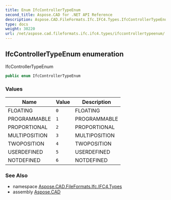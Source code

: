```yaml
---
title: Enum IfcControllerTypeEnum
second_title: Aspose.CAD for .NET API Reference
description: Aspose.CAD.FileFormats.Ifc.IFC4.Types.IfcControllerTypeEnum enum. IfcControllerTypeEnum
type: docs
weight: 30220
url: /net/aspose.cad.fileformats.ifc.ifc4.types/ifccontrollertypeenum/
---
```

## IfcControllerTypeEnum enumeration

IfcControllerTypeEnum

```csharp
public enum IfcControllerTypeEnum
```

### Values

| Name | Value | Description |
| --- | --- | --- |
| FLOATING | `0` | FLOATING |
| PROGRAMMABLE | `1` | PROGRAMMABLE |
| PROPORTIONAL | `2` | PROPORTIONAL |
| MULTIPOSITION | `3` | MULTIPOSITION |
| TWOPOSITION | `4` | TWOPOSITION |
| USERDEFINED | `5` | USERDEFINED |
| NOTDEFINED | `6` | NOTDEFINED |

### See Also

* namespace [Aspose.CAD.FileFormats.Ifc.IFC4.Types](../../aspose.cad.fileformats.ifc.ifc4.types/)
* assembly [Aspose.CAD](../../)


